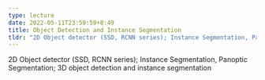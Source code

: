 ```yaml
---
type: lecture
date: 2022-05-11T23:59:59+8:49
title: Object Detection and Instance Segmentation
tldr: "2D Object detector (SSD, RCNN series); Instance Segmentation, Panoptic Segmentation; 3D object detection and instance segmentation"
---
```

2D Object detector (SSD, RCNN series); Instance Segmentation, Panoptic Segmentation; 3D object detection and instance segmentation